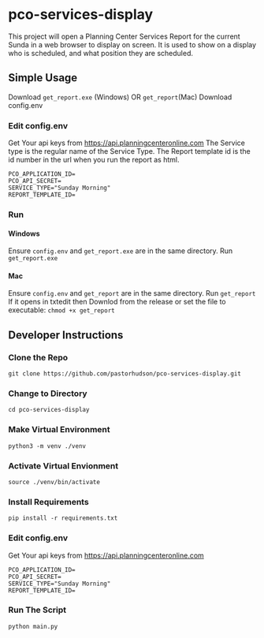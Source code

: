 # pco-services-display

This project will open a Planning Center Services Report for the current Sunda in a web browser to display on screen.
It is used to show on a display who is scheduled, and what position they are scheduled.


## Simple Usage
Download `get_report.exe` (Windows) OR `get_report`(Mac)
Download config.env

### Edit config.env
Get Your api keys from https://api.planningcenteronline.com
The Service type is the regular name of the Service Type.
The Report template id is the id number in the url when you run the report as html.
```
PCO_APPLICATION_ID=
PCO_API_SECRET=
SERVICE_TYPE="Sunday Morning"
REPORT_TEMPLATE_ID=
```

### Run
#### Windows
Ensure `config.env` and `get_report.exe` are in the same directory.
Run `get_report.exe`

#### Mac
Ensure `config.env` and `get_report` are in the same directory.
Run `get_report`
If it opens in txtedit then Downlod from the release or set the file to executable:
`chmod +x get_report`

## Developer Instructions
### Clone the Repo
`git clone https://github.com/pastorhudson/pco-services-display.git`

### Change to Directory
`cd pco-services-display`

### Make Virtual Environment
`python3 -m venv ./venv`

### Activate Virtual Envionment
`source ./venv/bin/activate`

### Install Requirements
`pip install -r requirements.txt`

### Edit config.env
Get Your api keys from https://api.planningcenteronline.com
```
PCO_APPLICATION_ID=
PCO_API_SECRET=
SERVICE_TYPE="Sunday Morning"
REPORT_TEMPLATE_ID=
```

### Run The Script
`python main.py`

